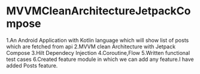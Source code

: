 # MVVMCleanArchitectureJetpackCompose
1.An Android Application with Kotlin language which will show list of posts which are fetched from api
2.MVVM clean Architecture with Jetpack Compose
3.Hilt Dependecy Injection
4.Coroutine,Flow
5.Written functional test cases
6.Created feature module in which we can add any feature.I have added Posts feature.
